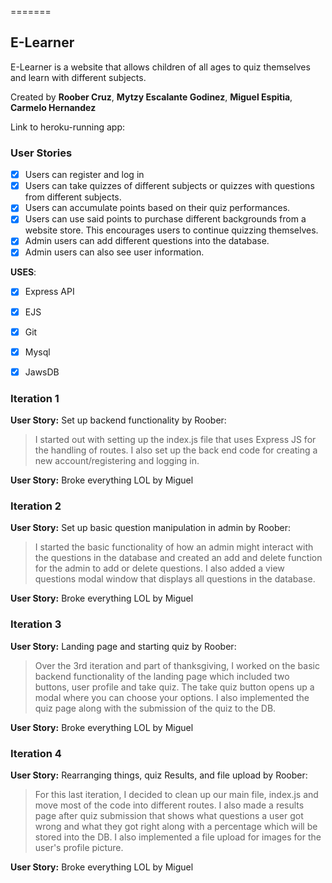 =======
## E-Learner

E-Learner is a website that allows children of all ages to quiz themselves and learn with different subjects.

Created by **Roober Cruz**, **Mytzy Escalante Godinez**, **Miguel Espitia**, **Carmelo Hernandez**

Link to heroku-running app:

### User Stories

* [x] Users can register and log in
* [x] Users can take quizzes of different subjects or quizzes with questions from different subjects.
* [x] Users can accumulate points based on their quiz performances.
* [x] Users can use said points to purchase different backgrounds from a website store. This encourages users to continue quizzing themselves.
* [x] Admin users can add different questions into the database.
* [x] Admin users can also see user information.

**USES**:
* [x] Express API
* [x] EJS
* [x] Git
* [x] Mysql
* [x] JawsDB


### Iteration 1

**User Story:** Set up backend functionality by Roober:
> I started out with setting up the index.js file that uses Express JS for the handling
> of routes. I also set up the back end code for creating a new account/registering and logging in.

**User Story:** Broke everything LOL by Miguel

### Iteration 2

**User Story:** Set up basic question manipulation in admin by Roober:
> I started the basic functionality of how an admin might interact with the questions in the database
> and created an add and delete function for the admin to add or delete questions.
> I also added a view questions modal window that displays all questions in the database.

**User Story:** Broke everything LOL by Miguel

### Iteration 3

**User Story:** Landing page and starting quiz by Roober:
> Over the 3rd iteration and part of thanksgiving, I worked on the basic backend functionality
of the landing page which included two buttons, user profile and take quiz. The take quiz button
opens up a modal where you can choose your options. I also implemented the quiz page along with the 
submission of the quiz to the DB. 

**User Story:** Broke everything LOL by Miguel

### Iteration 4

**User Story:** Rearranging things, quiz Results, and file upload by Roober:
> For this last iteration, I decided to clean up our main file, index.js and move most of the
code into different routes. I also made a results page after quiz submission that shows 
what questions a user got wrong and what they got right along with a percentage 
which will be stored into the DB. I also implemented a file upload for images for
the user's profile picture.

**User Story:** Broke everything LOL by Miguel
